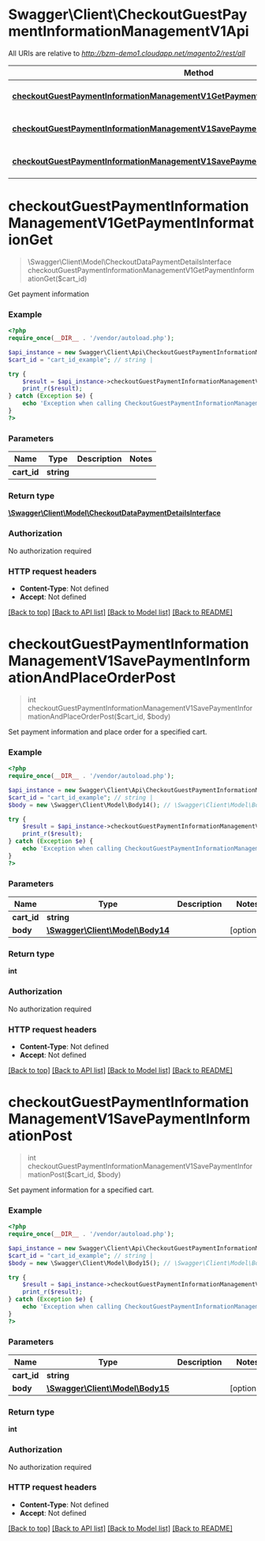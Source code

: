 # Swagger\Client\CheckoutGuestPaymentInformationManagementV1Api

All URIs are relative to *http://bzm-demo1.cloudapp.net/magento2/rest/all*

Method | HTTP request | Description
------------- | ------------- | -------------
[**checkoutGuestPaymentInformationManagementV1GetPaymentInformationGet**](CheckoutGuestPaymentInformationManagementV1Api.md#checkoutGuestPaymentInformationManagementV1GetPaymentInformationGet) | **GET** /V1/guest-carts/{cartId}/payment-information | 
[**checkoutGuestPaymentInformationManagementV1SavePaymentInformationAndPlaceOrderPost**](CheckoutGuestPaymentInformationManagementV1Api.md#checkoutGuestPaymentInformationManagementV1SavePaymentInformationAndPlaceOrderPost) | **POST** /V1/guest-carts/{cartId}/payment-information | 
[**checkoutGuestPaymentInformationManagementV1SavePaymentInformationPost**](CheckoutGuestPaymentInformationManagementV1Api.md#checkoutGuestPaymentInformationManagementV1SavePaymentInformationPost) | **POST** /V1/guest-carts/{cartId}/set-payment-information | 


# **checkoutGuestPaymentInformationManagementV1GetPaymentInformationGet**
> \Swagger\Client\Model\CheckoutDataPaymentDetailsInterface checkoutGuestPaymentInformationManagementV1GetPaymentInformationGet($cart_id)



Get payment information

### Example
```php
<?php
require_once(__DIR__ . '/vendor/autoload.php');

$api_instance = new Swagger\Client\Api\CheckoutGuestPaymentInformationManagementV1Api();
$cart_id = "cart_id_example"; // string | 

try {
    $result = $api_instance->checkoutGuestPaymentInformationManagementV1GetPaymentInformationGet($cart_id);
    print_r($result);
} catch (Exception $e) {
    echo 'Exception when calling CheckoutGuestPaymentInformationManagementV1Api->checkoutGuestPaymentInformationManagementV1GetPaymentInformationGet: ', $e->getMessage(), PHP_EOL;
}
?>
```

### Parameters

Name | Type | Description  | Notes
------------- | ------------- | ------------- | -------------
 **cart_id** | **string**|  |

### Return type

[**\Swagger\Client\Model\CheckoutDataPaymentDetailsInterface**](../Model/CheckoutDataPaymentDetailsInterface.md)

### Authorization

No authorization required

### HTTP request headers

 - **Content-Type**: Not defined
 - **Accept**: Not defined

[[Back to top]](#) [[Back to API list]](../../README.md#documentation-for-api-endpoints) [[Back to Model list]](../../README.md#documentation-for-models) [[Back to README]](../../README.md)

# **checkoutGuestPaymentInformationManagementV1SavePaymentInformationAndPlaceOrderPost**
> int checkoutGuestPaymentInformationManagementV1SavePaymentInformationAndPlaceOrderPost($cart_id, $body)



Set payment information and place order for a specified cart.

### Example
```php
<?php
require_once(__DIR__ . '/vendor/autoload.php');

$api_instance = new Swagger\Client\Api\CheckoutGuestPaymentInformationManagementV1Api();
$cart_id = "cart_id_example"; // string | 
$body = new \Swagger\Client\Model\Body14(); // \Swagger\Client\Model\Body14 | 

try {
    $result = $api_instance->checkoutGuestPaymentInformationManagementV1SavePaymentInformationAndPlaceOrderPost($cart_id, $body);
    print_r($result);
} catch (Exception $e) {
    echo 'Exception when calling CheckoutGuestPaymentInformationManagementV1Api->checkoutGuestPaymentInformationManagementV1SavePaymentInformationAndPlaceOrderPost: ', $e->getMessage(), PHP_EOL;
}
?>
```

### Parameters

Name | Type | Description  | Notes
------------- | ------------- | ------------- | -------------
 **cart_id** | **string**|  |
 **body** | [**\Swagger\Client\Model\Body14**](../Model/\Swagger\Client\Model\Body14.md)|  | [optional]

### Return type

**int**

### Authorization

No authorization required

### HTTP request headers

 - **Content-Type**: Not defined
 - **Accept**: Not defined

[[Back to top]](#) [[Back to API list]](../../README.md#documentation-for-api-endpoints) [[Back to Model list]](../../README.md#documentation-for-models) [[Back to README]](../../README.md)

# **checkoutGuestPaymentInformationManagementV1SavePaymentInformationPost**
> int checkoutGuestPaymentInformationManagementV1SavePaymentInformationPost($cart_id, $body)



Set payment information for a specified cart.

### Example
```php
<?php
require_once(__DIR__ . '/vendor/autoload.php');

$api_instance = new Swagger\Client\Api\CheckoutGuestPaymentInformationManagementV1Api();
$cart_id = "cart_id_example"; // string | 
$body = new \Swagger\Client\Model\Body15(); // \Swagger\Client\Model\Body15 | 

try {
    $result = $api_instance->checkoutGuestPaymentInformationManagementV1SavePaymentInformationPost($cart_id, $body);
    print_r($result);
} catch (Exception $e) {
    echo 'Exception when calling CheckoutGuestPaymentInformationManagementV1Api->checkoutGuestPaymentInformationManagementV1SavePaymentInformationPost: ', $e->getMessage(), PHP_EOL;
}
?>
```

### Parameters

Name | Type | Description  | Notes
------------- | ------------- | ------------- | -------------
 **cart_id** | **string**|  |
 **body** | [**\Swagger\Client\Model\Body15**](../Model/\Swagger\Client\Model\Body15.md)|  | [optional]

### Return type

**int**

### Authorization

No authorization required

### HTTP request headers

 - **Content-Type**: Not defined
 - **Accept**: Not defined

[[Back to top]](#) [[Back to API list]](../../README.md#documentation-for-api-endpoints) [[Back to Model list]](../../README.md#documentation-for-models) [[Back to README]](../../README.md)

